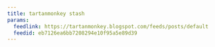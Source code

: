 ```yaml
---
title: tartanmonkey stash
params:
  feedlink: https://tartanmonkey.blogspot.com/feeds/posts/default
  feedid: eb7126ea6bb7208294e10f95a5e89d39
---
```

